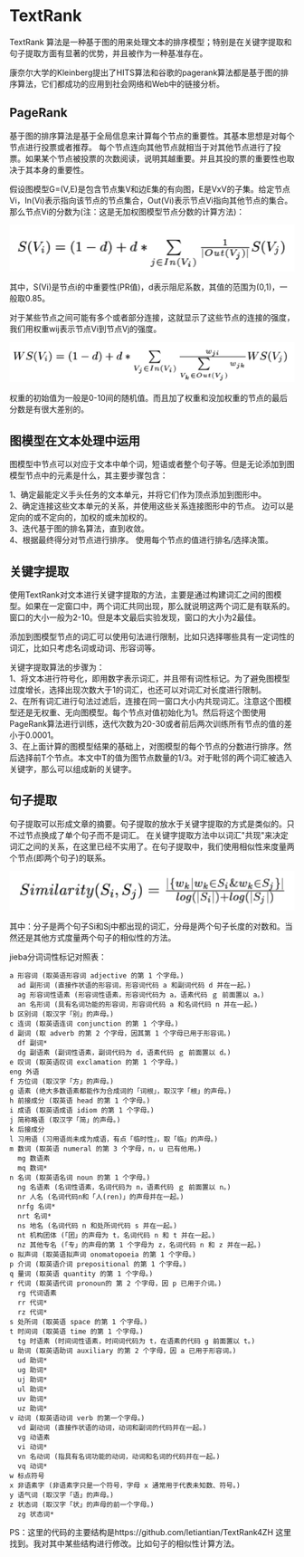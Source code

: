 # TextRank

TextRank 算法是一种基于图的用来处理文本的排序模型；特别是在关键字提取和句子提取方面有显著的优势，并且被作为一种基准存在。

康奈尔大学的Kleinberg提出了HITS算法和谷歌的pagerank算法都是基于图的排序算法，它们都成功的应用到社会网络和Web中的链接分析。

## PageRank

基于图的排序算法是基于全局信息来计算每个节点的重要性。其基本思想是对每个节点进行投票或者推荐。
每个节点连向其他节点就相当于对其他节点进行了投票。如果某个节点被投票的次数阅读，说明其越重要。并且其投的票的重要性也取决于其本身的重要性。

假设图模型G=(V,E)是包含节点集V和边E集的有向图，E是VxV的子集。给定节点Vi，In(Vi)表示指向该节点的节点集合，Out(Vi)表示节点Vi指向其他节点的集合。
那么节点Vi的分数为(注：这是无加权图模型节点分数的计算方法)：

![](images/图模型节点分数.png)

其中，S(Vi)是节点i的中重要性(PR值)，d表示阻尼系数，其值的范围为(0,1)，一般取0.85。

对于某些节点之间可能有多个或者部分连接，这就显示了这些节点的连接的强度，我们用权重wij表示节点Vi到节点Vj的强度。

![](images/加权图模型节点分数.png)

权重的初始值为一般是0-10间的随机值。而且加了权重和没加权重的节点的最后分数是有很大差别的。

## 图模型在文本处理中运用

图模型中节点可以对应于文本中单个词，短语或者整个句子等。但是无论添加到图模型节点中的元素是什么，其主要步骤包含：

1、确定最能定义手头任务的文本单元，并将它们作为顶点添加到图形中。\
2、确定连接这些文本单元的关系，并使用这些关系连接图形中的节点。 边可以是定向的或不定向的，加权的或未加权的。\
3、迭代基于图的排名算法，直到收敛。\
4、根据最终得分对节点进行排序。 使用每个节点的值进行排名/选择决策。

## 关键字提取
使用TextRank对文本进行关键字提取的方法，主要是通过构建词汇之间的图模型。如果在一定窗口中，两个词汇共同出现，那么就说明这两个词汇是有联系的。窗口的大小一般为2-10。但是本文最后实验发现，窗口的大小为2最佳。

添加到图模型节点的词汇可以使用句法进行限制，比如只选择哪些具有一定词性的词汇，比如只考虑名词或动词、形容词等。

关键字提取算法的步骤为：\
1、将文本进行符号化，即用数字表示词汇，并且带有词性标记。为了避免图模型过度增长，选择出现次数大于1的词汇，也还可以对词汇对长度进行限制。\
2、在所有词汇进行句法过滤后，连接在同一窗口大小内共现词汇。注意这个图模型还是无权重、无向图模型。每个节点对值初始化为1。然后将这个图使用PageRank算法进行训练，迭代次数为20-30或者前后两次训练所有节点的值的差小于0.0001。\
3、在上面计算的图模型结果的基础上，对图模型的每个节点的分数进行排序。然后选择前T个节点。本文中T的值为图节点数量的1/3。对于毗邻的两个词汇被选入关键字，那么可以组成新的关键字。

## 句子提取
句子提取可以形成文章的摘要。句子提取的放水于关键字提取的方式是类似的。只不过节点换成了单个句子而不是词汇。
在关键字提取方法中以词汇"共现"来决定词汇之间的关系，在这里已经不实用了。在句子提取中，我们使用相似性来度量两个节点(即两个句子)的联系。

![](images/句子相似性度量.png)

其中：分子是两个句子Si和Sj中都出现的词汇，分母是两个句子长度的对数和。当然还是其他方式度量两个句子的相似性的方法。

jieba分词词性标记对照表：

```
a 形容词 (取英语形容词 adjective 的第 1 个字母。)
  ad 副形词 (直接作状语的形容词，形容词代码 a 和副词代码 d 并在一起。)
  ag 形容词性语素 (形容词性语素，形容词代码为 a，语素代码 ｇ 前面置以 a。)
  an 名形词 (具有名词功能的形容词，形容词代码 a 和名词代码 n 并在一起。)
b 区别词 (取汉字「别」的声母。)
c 连词 (取英语连词 conjunction 的第 1 个字母。)
d 副词 (取 adverb 的第 2 个字母，因其第 1 个字母已用于形容词。)
  df 副词*
  dg 副语素 (副词性语素，副词代码为 d，语素代码 ｇ 前面置以 d。)
e 叹词 (取英语叹词 exclamation 的第 1 个字母。)
eng 外语
f 方位词 (取汉字「方」的声母。)
g 语素 (绝大多数语素都能作为合成词的「词根」，取汉字「根」的声母。)
h 前接成分 (取英语 head 的第 1 个字母。)
i 成语 (取英语成语 idiom 的第 1 个字母。)
j 简称略语 (取汉字「简」的声母。)
k 后接成分
l 习用语 (习用语尚未成为成语，有点「临时性」，取「临」的声母。)
m 数词 (取英语 numeral 的第 3 个字母，n，u 已有他用。)
  mg 数语素
  mq 数词*
n 名词 (取英语名词 noun 的第 1 个字母。)
  ng 名语素 (名词性语素，名词代码为 n，语素代码 ｇ 前面置以 n。)
  nr 人名 (名词代码n和「人(ren)」的声母并在一起。)
  nrfg 名词*
  nrt 名词*
  ns 地名 (名词代码 n 和处所词代码 s 并在一起。)
  nt 机构团体 (「团」的声母为 t，名词代码 n 和 t 并在一起。)
  nz 其他专名 (「专」的声母的第 1 个字母为 z，名词代码 n 和 z 并在一起。)
o 拟声词 (取英语拟声词 onomatopoeia 的第 1 个字母。)
p 介词 (取英语介词 prepositional 的第 1 个字母。)
q 量词 (取英语 quantity 的第 1 个字母。)
r 代词 (取英语代词 pronoun的 第 2 个字母，因 p 已用于介词。)
  rg 代词语素
  rr 代词*
  rz 代词*
s 处所词 (取英语 space 的第 1 个字母。)
t 时间词 (取英语 time 的第 1 个字母。)
  tg 时语素 (时间词性语素，时间词代码为 t，在语素的代码 g 前面置以 t。)
u 助词 (取英语助词 auxiliary 的第 2 个字母，因 a 已用于形容词。)
  ud 助词*
  ug 助词*
  uj 助词*
  ul 助词*
  uv 助词*
  uz 助词*
v 动词 (取英语动词 verb 的第一个字母。)
  vd 副动词 (直接作状语的动词，动词和副词的代码并在一起。)
  vg 动语素
  vi 动词*
  vn 名动词 (指具有名词功能的动词，动词和名词的代码并在一起。)
  vq 动词*
w 标点符号
x 非语素字 (非语素字只是一个符号，字母 x 通常用于代表未知数、符号。)
y 语气词 (取汉字「语」的声母。)
z 状态词 (取汉字「状」的声母的前一个字母。)
  zg 状态词*

```

PS：这里的代码的主要结构是https://github.com/letiantian/TextRank4ZH 这里找到。我对其中某些结构进行修改。比如句子的相似性计算方法。







